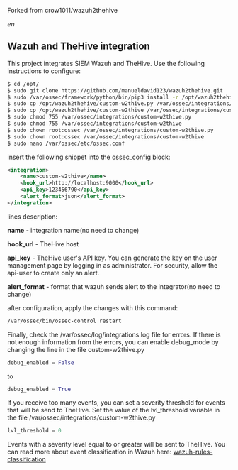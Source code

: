 Forked from crow1011/wazuh2thehive

_en_
## Wazuh and TheHive integration
This project integrates SIEM Wazuh and TheHive. Use the following instructions to configure:
 
```sh
$ cd /opt/
$ sudo git clone https://github.com/manueldavid123/wazuh2thehive.git
$ sudo /var/ossec/framework/python/bin/pip3 install -r /opt/wazuh2thehive/requirements.txt
$ sudo cp /opt/wazuh2thehive/custom-w2thive.py /var/ossec/integrations/custom-w2thive.py
$ sudo cp /opt/wazuh2thehive/custom-w2thive /var/ossec/integrations/custom-w2thive
$ sudo chmod 755 /var/ossec/integrations/custom-w2thive.py
$ sudo chmod 755 /var/ossec/integrations/custom-w2thive
$ sudo chown root:ossec /var/ossec/integrations/custom-w2thive.py
$ sudo chown root:ossec /var/ossec/integrations/custom-w2thive
$ sudo nano /var/ossec/etc/ossec.conf
```
insert the following snippet into the ossec_config block:
```xml
<integration>
    <name>custom-w2thive</name>
    <hook_url>http://localhost:9000</hook_url>
    <api_key>123456790</api_key>
    <alert_format>json</alert_format>
</integration>
```
lines description:

**name** - integration name(no need to change)

**hook_url** - TheHive host

**api\_key** - TheHive user's API key. You can generate the key on the user management page by logging in as administrator. For security, allow the api-user to create only an alert.

**alert\_format** - format that wazuh sends alert to the integrator(no need to change)

after configuration, apply the changes with this command:
```sh
/var/ossec/bin/ossec-control restart
```
Finally, check the /var/ossec/log/integrations.log file for errors. If there is not enough information from the errors, you can enable debug_mode by changing the line in the file custom-w2thive.py 
```python
debug_enabled = False
```
to 
```python
debug_enabled = True
```
If you receive too many events, you can set a severity threshold for events that will be send to TheHive. Set the value of the lvl_threshold variable in the file /var/ossec/integrations/custom-w2thive.py
```python
lvl_threshold = 0
```
Events with a severity level equal to or greater will be sent to TheHive. You can read more about event classification in Wazuh here: [wazuh-rules-classification](https://documentation.wazuh.com/3.12/user-manual/ruleset/rules-classification.html)

